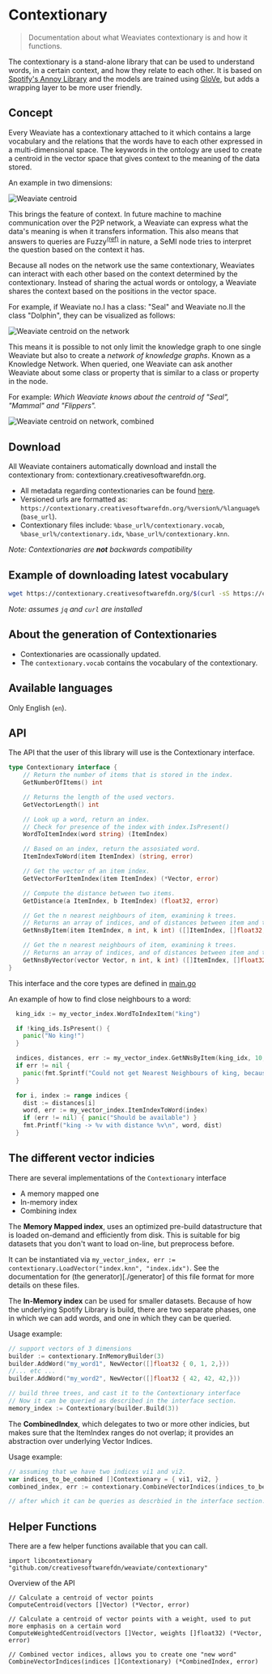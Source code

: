 # Contextionary

> Documentation about what Weaviates contextionary is and how it functions.

The contextionary is a stand-alone library that can be used to understand words, in a certain context, and how they relate to each other.
It is based on [Spotify's Annoy Library](https://github.com/spotify/annoy) and the models are trained using [GloVe](https://github.com/stanfordnlp/GloVe), but adds a wrapping layer to be more user friendly.

## Concept

Every Weaviate has a contextionary attached to it which contains a large vocabulary and the relations that the words have to each other expressed in a multi-dimensional space. The keywords in the ontology are used to create a centroid in the vector space that gives context to the meaning of the data stored.

An example in two dimensions:   

![Weaviate centroid](../../assets/weaviate-centroid.jpg)

This brings the feature of context. In future machine to machine communication over the P2P network, a Weaviate can express what the data's meaning is when it transfers information. This also means that answers to queries are Fuzzy<sup><a href="https://en.wikipedia.org/wiki/Fuzzy_logic" alt="Fuzzy">(ref)</a></sup> in nature, a SeMI node tries to interpret the question based on the context it has.

Because all nodes on the network use the same contextionary, Weaviates can interact with each other based on the context determined by the contextionary. Instead of sharing the actual words or ontology, a Weaviate shares the context based on the positions in the vector space.

For example, if Weaviate no.I has a class: "Seal" and Weaviate no.II the class "Dolphin", they can be visualized as follows:

![Weaviate centroid on the network](../../assets/weaviate-centroid-network.jpg)

This means it is possible to not only limit the knowledge graph to one single Weaviate but also to create a _network of knowledge graphs_. Known as a Knowledge Network. When queried, one Weaviate can ask another Weaviate about some class or property that is similar to a class or property in the node.

For example: _Which Weaviate knows about the centroid of "Seal", "Mammal" and "Flippers"._

![Weaviate centroid on network, combined](../../assets/weaviate-centroid-network-combined.jpg)

## Download

All Weaviate containers automatically download and install the contextionary from: contextionary.creativesoftwarefdn.org.

- All metadata regarding contextionaries can be found [here](https://contextionary.creativesoftwarefdn.org/contextionary.json).
- Versioned urls are formatted as: `https://contextionary.creativesoftwarefdn.org/%version%/%language%` (`base_url`).
- Contextionary files include: `%base_url%/contextionary.vocab`, `%base_url%/contextionary.idx`, `%base_url%/contextionary.knn`.

_Note: Contextionaries are **not** backwards compatibility_

## Example of downloading latest vocabulary

```bash
wget https://contextionary.creativesoftwarefdn.org/$(curl -sS https://contextionary.creativesoftwarefdn.org/contextionary.json | jq -r ".latestVersion")/en/contextionary.vocab
```

_Note: assumes `jq` and `curl` are installed_

## About the generation of Contextionaries

- Contextionaries are ocassionally updated.
- The `contextionary.vocab` contains the vocabulary of the contextionary.

## Available languages

Only English (`en`).

## API
The API that the user of this library will use is the Contextionary interface.

```go
type Contextionary interface {
	// Return the number of items that is stored in the index.
	GetNumberOfItems() int

	// Returns the length of the used vectors.
	GetVectorLength() int

	// Look up a word, return an index.
	// Check for presence of the index with index.IsPresent()
	WordToItemIndex(word string) (ItemIndex)

	// Based on an index, return the assosiated word.
	ItemIndexToWord(item ItemIndex) (string, error)

	// Get the vector of an item index.
	GetVectorForItemIndex(item ItemIndex) (*Vector, error)

	// Compute the distance between two items.
	GetDistance(a ItemIndex, b ItemIndex) (float32, error)

	// Get the n nearest neighbours of item, examining k trees.
	// Returns an array of indices, and of distances between item and the n-nearest neighbors.
	GetNnsByItem(item ItemIndex, n int, k int) ([]ItemIndex, []float32, error)

	// Get the n nearest neighbours of item, examining k trees.
	// Returns an array of indices, and of distances between item and the n-nearest neighbors.
	GetNnsByVector(vector Vector, n int, k int) ([]ItemIndex, []float32, error)
}
```
This interface and the core types are defined in [main.go](./main.go)

An example of how to find close neighbours to a word:

```go
  king_idx := my_vector_index.WordToIndexItem("king")

  if !king_ids.IsPresent() {
    panic("No king!")
  }

  indices, distances, err := my_vector_index.GetNNsByItem(king_idx, 10, 3)
  if err != nil {
    panic(fmt.Sprintf("Could not get Nearest Neighbours of king, because: %v", err))
  }

  for i, index := range indices {
    dist := distances[i]
    word, err := my_vector_index.ItemIndexToWord(index)
    if (err != nil) { panic("Should be available") }
    fmt.Printf("king -> %v with distance %v\n", word, dist)
  }
```

## The different vector indicies
There are several implementations of the `Contextionary` interface

- A memory mapped one
- In-memory index
- Combining index

The **Memory Mapped index**, uses an optimized pre-build datastructure that is loaded on-demand
and efficiently from disk.
This is suitable for big datasets that you don't want to load on-line, but preprocess before.

It can be instantiated via `my_vector_index, err := contextionary.LoadVector("index.knn", "index.idx")`.
See the documentation for (the generator)[./generator] of this file format for more details on
these files.

The **In-Memory index** can be used for smaller datasets. Because of how the underlying Spotify
Library is build, there are two separate phases, one in which we can add words, and one in which
they can be queried.

Usage example:
```go
// support vectors of 3 dimensions
builder := contextionary.InMemoryBuilder(3)
builder.AddWord("my_word1", NewVector([]float32 { 0, 1, 2,}))
//... etc ...
builder.AddWord("my_word2", NewVector([]float32 { 42, 42, 42,}))

// build three trees, and cast it to the Contextionary interface
// Now it can be queried as described in the interface section.
memory_index := Contextionary(builder.Build(3))
```


The **CombinedIndex**, which delegates to two or more other indicies, but makes sure that
the ItemIndex ranges do not overlap; it provides an abstraction over underlying Vector Indices.

Usage example:
```go
// assuming that we have two indices vi1 and vi2.
var indices_to_be_combined []Contextionary = { vi1, vi2, }
combined_index, err := contextionary.CombineVectorIndices(indices_to_be_combined)

// after which it can be queries as descrbied in the interface section.
```

## Helper Functions

There are a few helper functions available that you can call.

```golang
import libcontextionary "github.com/creativesoftwarefdn/weaviate/contextionary"
```

Overview of the API

```golang
// Calculate a centroid of vector points
ComputeCentroid(vectors []Vector) (*Vector, error)

// Calculate a centroid of vector points with a weight, used to put more emphasis on a certain word
ComputeWeightedCentroid(vectors []Vector, weights []float32) (*Vector, error)

// Combined vector indices, allows you to create one "new word"
CombineVectorIndices(indices []Contextionary) (*CombinedIndex, error)
```
